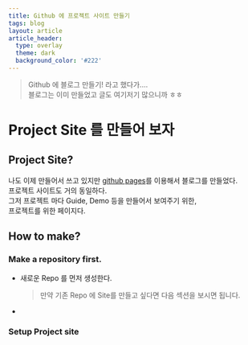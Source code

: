 ```yaml
---
title: Github 에 프로젝트 사이트 만들기
tags: blog
layout: article
article_header:
  type: overlay
  theme: dark
  background_color: '#222'
---
```

> Github 에 블로그 만들기! 라고 했다가....  
> 블로그는 이미 만들었고 글도 여기저기 많으니까 ㅎㅎ

<!--more-->

# Project Site 를 만들어 보자
## Project Site?
나도 이제 만들어서 쓰고 있지만 [github pages](https://pages.github.com/)를 이용해서 블로그를 만들었다.  
프로젝트 사이트도 거의 동일하다.  
그저 프로젝트 마다 Guide, Demo 등을 만들어서 보여주기 위한,  
프로젝트를 위한 페이지다.  

## How to make?
### Make a repository first.
- 새로운 Repo 를 먼저 생성한다. 
  > 만약 기존 Repo 에 Site를 만들고 싶다면 다음 섹션을 보시면 됩니다.
- 
### Setup Project site
